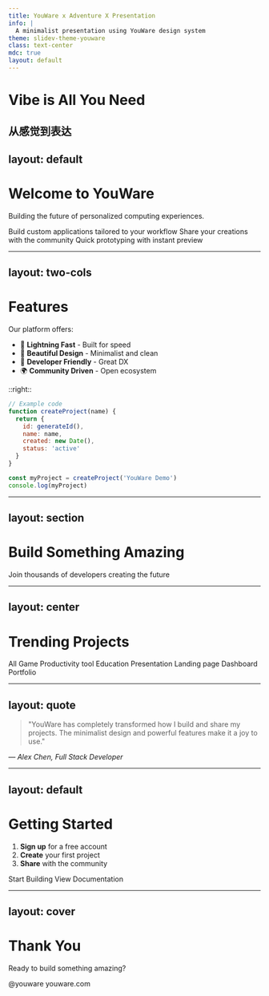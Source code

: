 ```yaml
---
title: YouWare x Adventure X Presentation
info: |
  A minimalist presentation using YouWare design system
theme: slidev-theme-youware
class: text-center
mdc: true
layout: default
---
```


# Vibe is All You Need
## 从感觉到表达

<ProfileCard 
  name="Marvin Ma"
  title="Machine Learning Engineer @ YouWare"
  :items="[
    { icon: '🌟', text: 'Building open source vibe coding tools' },
    { icon: '🚀', text: 'Cursor Ambassador & Hackathon Host' }
  ]"
/>
---
layout: default
---

# Welcome to YouWare

Building the future of personalized computing experiences.

<div class="mt-8 grid grid-cols-3 gap-4">
  <YouWareCard title="Create">
    Build custom applications tailored to your workflow
  </YouWareCard>
  
  <YouWareCard title="Upload">
    Share your creations with the community
  </YouWareCard>
  
  <YouWareCard title="Paste Code">
    Quick prototyping with instant preview
  </YouWareCard>
</div>

---
layout: two-cols
---

# Features

Our platform offers:

- 🚀 **Lightning Fast** - Built for speed
- 🎨 **Beautiful Design** - Minimalist and clean
- 🔧 **Developer Friendly** - Great DX
- 🌍 **Community Driven** - Open ecosystem

::right::

```javascript
// Example code
function createProject(name) {
  return {
    id: generateId(),
    name: name,
    created: new Date(),
    status: 'active'
  }
}

const myProject = createProject('YouWare Demo')
console.log(myProject)
```

---
layout: section
---

# Build Something Amazing

Join thousands of developers creating the future

---
layout: center
---

# Trending Projects

<div class="flex flex-wrap justify-center gap-2 mt-8">
  <span class="yw-tag">All</span>
  <span class="yw-tag">Game</span>
  <span class="yw-tag">Productivity tool</span>
  <span class="yw-tag">Education</span>
  <span class="yw-tag">Presentation</span>
  <span class="yw-tag">Landing page</span>
  <span class="yw-tag">Dashboard</span>
  <span class="yw-tag">Portfolio</span>
</div>

---
layout: quote
---

<blockquote>
  "YouWare has completely transformed how I build and share my projects. The minimalist design and powerful features make it a joy to use."
</blockquote>

<cite>— Alex Chen, Full Stack Developer</cite>

---
layout: default
---

# Getting Started

1. **Sign up** for a free account
2. **Create** your first project
3. **Share** with the community

<div class="mt-8">
  <YouWareButton variant="primary">
    Start Building
  </YouWareButton>
  
  <YouWareButton variant="secondary" class="ml-4">
    View Documentation
  </YouWareButton>
</div>

---
layout: cover
---

# Thank You

<p class="text-xl mt-4">
  Ready to build something amazing?
</p>

<div class="mt-8 flex gap-4 justify-center">
  <span class="yw-tag">@youware</span>
  <span class="yw-tag">youware.com</span>
</div>